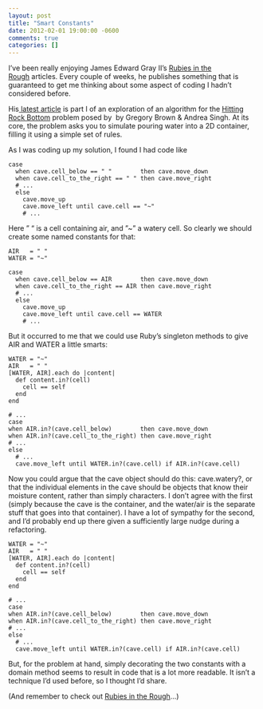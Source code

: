 ```yaml
---
layout: post
title: "Smart Constants"
date: 2012-02-01 19:00:00 -0600
comments: true
categories: []
---
```


I’ve been really enjoying James Edward Gray II’s <a href="http://subinterest.com/rubies-in-the-rough">Rubies in the Rough</a> articles. Every couple of weeks, he publishes something that is guaranteed to get me thinking about some aspect of coding I hadn’t considered before.


His<a href="http://subinterest.com/rubies-in-the-rough/10-test-driving-an-algorithm-part-1"> latest article</a> is part I of an exploration of an algorithm for the <a href="http://puzzlenode.com/puzzles/11-hitting-rock-bottom">Hitting Rock Bottom</a> problem posed by  by Gregory Brown & Andrea Singh. At its core, the problem asks you to simulate pouring water into a 2D container, filling it using a simple set of rules.


As I was coding up my solution, I found I had code like



```
case 
  when cave.cell_below == " "        then cave.move_down
  when cave.cell_to_the_right == " " then cave.move_right
  # ...
  else
    cave.move_up
    cave.move_left until cave.cell == "~"
    # ...
```



Here ” “ is a cell containing air, and ”~” a watery cell. So clearly we should create some named constants for that:



```
AIR   = " "
WATER = "~"

case 
  when cave.cell_below == AIR        then cave.move_down
  when cave.cell_to_the_right == AIR then cave.move_right
  # ...
  else
    cave.move_up
    cave.move_left until cave.cell == WATER
    # ...
```



But it occurred to me that we could use Ruby’s singleton methods to give AIR and WATER a little smarts:



```
WATER = "~"
AIR   = " "
[WATER, AIR].each do |content|
  def content.in?(cell)
    cell == self
  end
end

# ...
case 
when AIR.in?(cave.cell_below)        then cave.move_down
when AIR.in?(cave.cell_to_the_right) then cave.move_right
# ...
else
  # ...
  cave.move_left until WATER.in?(cave.cell) if AIR.in?(cave.cell)
```



Now you could argue that the cave object should do this: cave.watery?, or that the individual elements in the cave should be objects that know their moisture content, rather than simply characters. I don’t agree with the first (simply because the cave is the container, and the water/air is the separate stuff that goes into that container). I have a lot of sympathy for the second, and I’d probably end up there given a sufficiently large nudge during a refactoring. 



```
WATER = "~"
AIR   = " "
[WATER, AIR].each do |content|
  def content.in?(cell)
    cell == self
  end
end

# ...
case 
when AIR.in?(cave.cell_below)        then cave.move_down
when AIR.in?(cave.cell_to_the_right) then cave.move_right
# ...
else
  # ...
  cave.move_left until WATER.in?(cave.cell) if AIR.in?(cave.cell)  
```



But, for the problem at hand, simply decorating the two constants with a domain method seems to result in code that is a lot more readable. It isn’t a technique I’d used before, so I thought I’d share.


(And remember to check out <a href="http://subinterest.com/rubies-in-the-rough">Rubies in the Rough</a>…)

